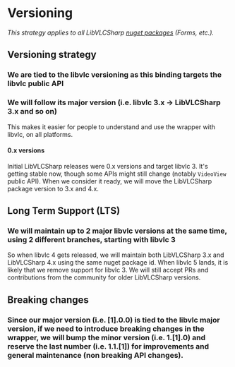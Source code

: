 # Versioning

_This strategy applies to all LibVLCSharp [nuget packages](https://www.nuget.org/profiles/videolan) (Forms, etc.)._

## Versioning strategy

### We are tied to the libvlc versioning as this binding targets the libvlc public API

### We will follow its major version (i.e. libvlc 3.x -> LibVLCSharp 3.x and so on)
This makes it easier for people to understand and use the wrapper with libvlc, on all platforms.

#### 0.x versions

Initial LibVLCSharp releases were 0.x versions and target libvlc 3. It's getting stable now, though some APIs might still change (notably `VideoView` public API). When we consider it ready, we will move the LibVLCSharp package version to 3.x and 4.x.

## Long Term Support (LTS)

### We will maintain up to 2 major libvlc versions at the same time, using 2 different branches, starting with libvlc 3

So when libvlc 4 gets released, we will maintain both LibVLCSharp 3.x and LibVLCSharp 4.x using the same nuget package id. When libvlc 5 lands, it is likely that we remove support for libvlc 3. We will still accept PRs and contributions from the community for older LibVLCSharp versions.

## Breaking changes

### Since our major version (i.e. [1].0.0) is tied to the libvlc major version, if we need to introduce breaking changes in the wrapper, we will bump the minor version (i.e. 1.[1].0) and reserve the last number (i.e. 1.1.[1]) for improvements and general maintenance (non breaking API changes).